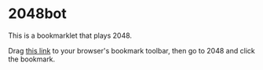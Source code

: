 2048bot
=======

This is a bookmarklet that plays 2048.  

Drag [this link](javascript:(alert('hi');)();void(0);) to your browser's bookmark toolbar, then go to 2048 and 
click the bookmark.  
